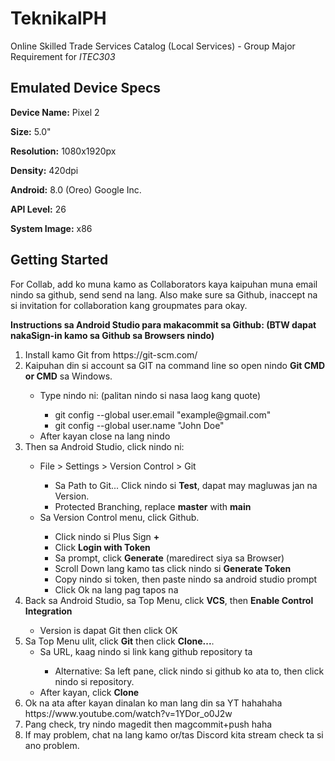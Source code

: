# TeknikalPH

Online Skilled Trade Services Catalog (Local Services) - Group Major Requirement for <em>ITEC303</em>

## Emulated Device Specs

**Device Name:**    Pixel 2

**Size:**           5.0"

**Resolution:**     1080x1920px

**Density:**        420dpi

**Android:**        8.0 (Oreo) Google Inc.

**API Level:**      26

**System Image:**   x86

## Getting Started

For Collab, add ko muna kamo as Collaborators kaya kaipuhan muna email nindo sa github, send send na lang.
Also make sure sa Github, inaccept na si invitation for collaboration kang groupmates para okay.

**Instructions sa Android Studio para makacommit sa Github: (BTW dapat nakaSign-in kamo sa Github sa Browsers nindo)**
<ol>
    <li>Install kamo Git from https://git-scm.com/</li>
    <li>Kaipuhan din si account sa GIT na command line so open nindo <strong>Git CMD or CMD</strong> sa Windows.</li>
    <ul>
        <li> Type nindo ni: (palitan nindo si nasa laog kang quote)</li>
        <ul>
            <li> git config --global user.email "example@gmail.com" </li>
            <li> git config --global user.name "John Doe" </li>
        </ul>
        <li> After kayan close na lang nindo</li>
    </ul>
    <li>Then sa Android Studio, click nindo ni:</li>
        <ul>
            <li> File > Settings > Version Control > Git </li>
            <ul>
                <li> Sa Path to Git... Click nindo si <strong>Test</strong>, dapat may magluwas jan na Version.</li>
                <li> Protected Branching, replace <strong>master</strong> with <strong>main</strong></li>
            </ul>
            <li> Sa Version Control menu, click Github.</li>
            <ul>
                <li> Click nindo si Plus Sign <strong>+</strong> </li>
                <li> Click <strong>Login with Token</strong></li>
                <li> Sa prompt, click <strong>Generate</strong> (maredirect siya sa Browser)</li>
                <li> Scroll Down lang kamo tas click nindo si <strong>Generate Token</strong></li>
                <li> Copy nindo si token, then paste nindo sa android studio prompt</li>
                <li> Click Ok na lang pag tapos na </li>
            </ul>
        </ul>
    <li> Back sa Android Studio, sa Top Menu, click <strong>VCS</strong>, then <strong>Enable Control Integration</strong></li>
        <ul>
            <li> Version is dapat Git then click OK</li>
        </ul>
    <li> Sa Top Menu ulit, click <strong>Git</strong> then click <strong>Clone...</strong>.
        <ul>
            <li> Sa URL, kaag nindo si link kang github repository ta </li>
                <ul>
                    <li> Alternative: Sa left pane, click nindo si github ko ata to, then click nindo si repository. </li>
                </ul>
            <li> After kayan, click <strong>Clone</strong> </li>
        </ul>
    <li> Ok na ata after kayan dinalan ko man lang din sa YT hahahaha https://www.youtube.com/watch?v=1YDor_o0J2w</li>
    <li> Pang check, try nindo magedit then magcommit+push haha </li>
    <li> If may problem, chat na lang kamo or/tas Discord kita stream check ta si ano problem.</li>
</ol>